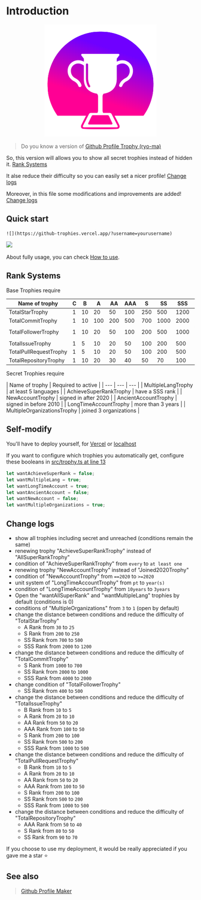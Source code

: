# Introduction

<p align="center"><img src="logo.png"><p>

> Do you know a version of [Github Profile Trophy (ryo-ma)](https://github.com/ryo-ma/github-profile-trophy)

So, this version will allows you to show all secret trophies instead of hidden it. [Rank Systems](#rank-systems)

It alse reduce their difficulty so you can easily set a nicer profile! [Change logs](#change-logs)

Moreover, in this file some modifications and improvements are added! [Change logs](#change-logs)

## Quick start

```
![](https://github-trophies.vercel.app/?username=yourusername)
```

[![](https://github-trophies.vercel.app/?username=lucthienphong1120)](https://github-trophies.vercel.app/?username=lucthienphong1120)

About fully usage, you can check [How to use](/USAGE.md).

## Rank Systems

Base Trophies require

| Name of trophy | C | B | A | AA | AAA | S | SS | SSS | Difficult |
| --- | --- | --- | --- | --- | --- | --- | --- | --- | --- |
| TotalStarTrophy | 1 | 10 | 20 | 50 | 100 | 250 | 500 | 1200 | Normal |
| TotalCommitTrophy | 1 | 10 | 100 | 200 | 500 | 700 | 1000 | 2000 | Normal |
| TotalFollowerTrophy | 1 | 10 | 20 | 50 | 100 | 200 | 500 | 1000 | Very Hard |
| TotalIssueTrophy | 1 | 5 | 10 | 20 | 50 | 100 | 200 | 500 | Hard |
| TotalPullRequestTrophy | 1 | 5 | 10 | 20 | 50 | 100 | 200 | 500 | Hard |
| TotalRepositoryTrophy | 1 | 10 | 20 | 30 | 40 | 50 | 70 | 100 | Easy |

Secret Trophies require 

| Name of trophy | Required to active |
| --- | --- | --- |
| MultipleLangTrophy | at least 5 languages |
| AchieveSuperRankTrophy | have a SSS rank |
| NewAccountTrophy | signed in after 2020 |
| AncientAccountTrophy | signed in before 2010 |
| LongTimeAccountTrophy | more than 3 years |
| MultipleOrganizationsTrophy | joined 3 organizations |

## Self-modify

You'll have to deploy yourself, for [Vercel](/VercelDeployGuide.md) or [localhost](/LocalDeployGuide.md)

If you want to configure which trophies you automatically get, configure these booleans in [src/trophy.ts at line 13](/src/trophy.ts#L13)

```ts
let wantAchieveSuperRank = false;
let wantMultipleLang = true;
let wantLongTimeAccount = true;
let wantAncientAccount = false;
let wantNewAccount = false;
let wantMultipleOrganizations = true;
```

## Change logs

- show all trophies including secret and unreached (conditions remain the same)
- renewing trophy "AchieveSuperRankTrophy" instead of "AllSuperRankTrophy"
- condition of "AchieveSuperRankTrophy" from `every` to `at least one`
- renewing trophy "NewAccountTrophy" instead of "Joined2020Trophy"
- condition of "NewAccountTrophy" from `==2020` to `>=2020`
- unit system of "LongTimeAccountTrophy" from `pt` to `year(s)`
- condition of "LongTimeAccountTrophy" from `10years` to `3years`
- Open the "wantAllSuperRank" and "wantMultipleLang" trophies by default (conditions is 0)
- conditions of "MultipleOrganizations" from `3` to `1` (open by default)
- change the distance between conditions and reduce the difficulty of "TotalStarTrophy"
  - A Rank from `30` to `25`
  - S Rank from `200` to `250`
  - SS Rank from `700` to `500`
  - SSS Rank from `2000` to `1200`
- change the distance between conditions and reduce the difficulty of "TotalCommitTrophy"
  - S Rank from `1000` to `700`
  - SS Rank from `2000` to `1000`
  - SSS Rank from `4000` to `2000`
- change condition of "TotalFollowerTrophy"
  - SS Rank from `400` to `500`
- change the distance between conditions and reduce the difficulty of "TotalIssueTrophy"
  - B Rank from `10` to `5`
  - A Rank from `20` to `10`
  - AA Rank from `50` to `20`
  - AAA Rank from `100` to `50`
  - S Rank from `200` to `100`
  - SS Rank from `500` to `200`
  - SSS Rank from `1000` to `500`
- change the distance between conditions and reduce the difficulty of "TotalPullRequestTrophy"
  - B Rank from `10` to `5`
  - A Rank from `20` to `10`
  - AA Rank from `50` to `20`
  - AAA Rank from `100` to `50`
  - S Rank from `200` to `100`
  - SS Rank from `500` to `200`
  - SSS Rank from `1000` to `500`
- change the distance between conditions and reduce the difficulty of "TotalRepositoryTrophy"
  - AAA Rank from `50` to `40`
  - S Rank from `80` to `50`
  - SS Rank from `90` to `70`

If you choose to use my deployment, it would be really appreciated if you gave me a star :star:

## See also

> [Github Profile Maker](https://github.com/lucthienphong1120/github-profile-maker)
